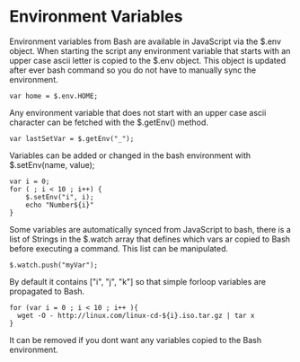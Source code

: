 
# Environment Variables

Environment variables from Bash are available in JavaScript via the $.env object.  When starting the script any environment variable that starts with an upper case ascii letter is copied to the $.env object. This object is updated after ever bash command so you do not have to manually sync the environment.

    var home = $.env.HOME;

Any environment variable that does not start with an upper case ascii character can be fetched with the $.getEnv() method.

    var lastSetVar = $.getEnv("_");

Variables can be added or changed in the bash environment with $.setEnv(name, value);

    var i = 0;
    for ( ; i < 10 ; i++) {
		$.setEnv("i", i);
        echo "Number${i}"
    }


Some variables are automatically synced from JavaScript to bash, there is a list of Strings in the $.watch array that defines which vars ar copied to Bash before executing a command.  This list can be manipulated.

    $.watch.push("myVar");

By default it contains ["i", "j", "k"] so that simple forloop variables are propagated to Bash.

    for (var i = 0 ; i < 10 ; i++ ){
      wget -O - http://linux.com/linux-cd-${i}.iso.tar.gz | tar x
    }

It can be removed if you dont want any variables copied to the Bash environment.

